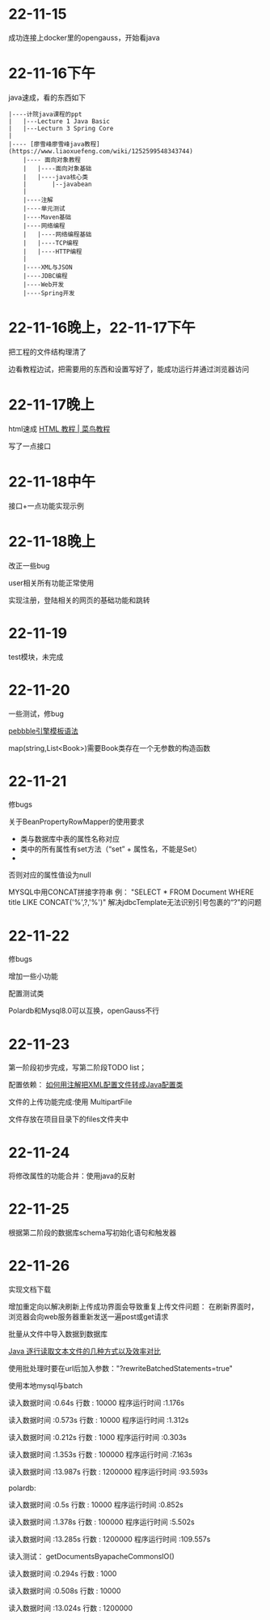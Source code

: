 # 22-11-15

成功连接上docker里的opengauss，开始看java

# 22-11-16下午

java速成，看的东西如下

    |----计院java课程的ppt
    |   |---Lecture 1 Java Basic
    |   |---Lecturn 3 Spring Core
    |
    |---- [廖雪峰廖雪峰java教程](https://www.liaoxuefeng.com/wiki/1252599548343744)
        |---- 面向对象教程
        |   |----面向对象基础    
        |   |----java核心类
        |       |--javabean
        |    
        |----注解
        |----单元测试
        |----Maven基础
        |----网络编程
        |   |----网络编程基础
        |   |----TCP编程
        |   |----HTTP编程
        |
        |----XML与JSON
        |----JDBC编程
        |----Web开发
        |----Spring开发

# 22-11-16晚上，22-11-17下午

把工程的文件结构理清了

边看教程边试，把需要用的东西和设置写好了，能成功运行并通过浏览器访问

# 22-11-17晚上

html速成
    [HTML 教程 | 菜鸟教程](https://www.runoob.com/html/html-tutorial.html)

写了一点接口

# 22-11-18中午

接口+一点功能实现示例

# 22-11-18晚上

改正一些bug

user相关所有功能正常使用

实现注册，登陆相关的网页的基础功能和跳转

# 22-11-19

test模块，未完成

# 22-11-20

一些测试，修bug

[pebbble引擎模板语法](https://pebbletemplates.io/wiki/guide/basic-usage/)

map(string,List\<Book\>)需要Book类存在一个无参数的构造函数

# 22-11-21

修bugs

关于BeanPropertyRowMapper的使用要求

- 类与数据库中表的属性名称对应
- 类中的所有属性有set方法（“set” + 属性名，不能是Set）
- 
否则对应的属性值设为null

MYSQL中用CONCAT拼接字符串
例：
"SELECT * FROM Document WHERE title LIKE CONCAT(\'%\',?,\'%\')"
解决jdbcTemplate无法识别引号包裹的“?”的问题

# 22-11-22

修bugs

增加一些小功能

配置测试类

Polardb和Mysql8.0可以互换，openGauss不行


# 22-11-23

第一阶段初步完成，写第二阶段TODO list；

配置依赖：
[如何用注解把XML配置文件转成Java配置类](https://blog.csdn.net/u013586483/article/details/109761709)

文件的上传功能完成:使用 MultipartFile

文件存放在项目目录下的files文件夹中

# 22-11-24

将修改属性的功能合并：使用java的反射

# 22-11-25

根据第二阶段的数据库schema写初始化语句和触发器

# 22-11-26

实现文档下载

增加重定向以解决刷新上传成功界面会导致重复上传文件问题：
在刷新界面时，浏览器会向web服务器重新发送一遍post或get请求

批量从文件中导入数据到数据库

[Java 逐行读取文本文件的几种方式以及效率对比](https://blog.diqigan.cn/posts/java-read-file-by-line.html)

使用批处理时要在url后加入参数："?rewriteBatchedStatements=true"

使用本地mysql与batch

读入数据时间  :0.64s
行数 : 10000
程序运行时间  :1.176s

读入数据时间  :0.573s
行数 : 10000
程序运行时间  :1.312s

读入数据时间  :0.212s
行数 : 1000
程序运行时间  :0.303s

读入数据时间  :1.353s
行数 : 100000
程序运行时间  :7.163s

读入数据时间  :13.987s
行数 : 1200000
程序运行时间  :93.593s

polardb:

读入数据时间  :0.5s
行数 : 10000
程序运行时间  :0.852s

读入数据时间  :1.378s
行数 : 100000
程序运行时间  :5.502s

读入数据时间  :13.285s
行数 : 1200000
程序运行时间  :109.557s


读入测试：
getDocumentsByapacheCommonsIO()

读入数据时间  :0.294s
行数 : 1000

读入数据时间  :0.508s
行数 : 10000

读入数据时间  :13.024s
行数 : 1200000